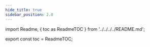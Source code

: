 ```yaml
---
hide_title: true
sidebar_position: 2.0
---
```


import Readme, { toc as ReadmeTOC } from '../../../../README.md';

<Readme />

export const toc = ReadmeTOC;
